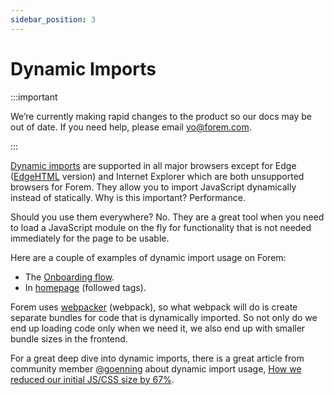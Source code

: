 ```yaml
---
sidebar_position: 3
---
```


# Dynamic Imports

:::important

We’re currently making rapid changes to the product so our docs may be out of date. If you need help, please email [yo@forem.com](mailto:yo@forem.com).

:::

[Dynamic imports](https://developer.mozilla.org/en-US/docs/Web/JavaScript/Reference/Statements/import/#Dynamic_Imports)
are supported in all major browsers except for Edge
([EdgeHTML](https://en.wikipedia.org/wiki/EdgeHTML) version) and Internet
Explorer which are both unsupported browsers for Forem. They allow you to import
JavaScript dynamically instead of statically. Why is this important?
Performance.

Should you use them everywhere? No. They are a great tool when you need to load
a JavaScript module on the fly for functionality that is not needed immediately
for the page to be usable.

Here are a couple of examples of dynamic import usage on Forem:

- The
  [Onboarding flow](https://github.com/forem/forem/blob/0633d85b6b0e083bb7b21b11642b2b17d3fe9de6/app/javascript/packs/Onboarding.jsx#L21).
- In
  [homepage](https://github.com/forem/forem/blob/0633d85b6b0e083bb7b21b11642b2b17d3fe9de6/app/javascript/packs/homePage.jsx#L59)
  (followed tags).

Forem uses [webpacker](webpacker.md) (webpack), so what webpack will do is
create separate bundles for code that is dynamically imported. So not only do we
end up loading code only when we need it, we also end up with smaller bundle
sizes in the frontend.

For a great deep dive into dynamic imports, there is a great article from
community member [@goenning](https://dev.to/goenning) about dynamic import
usage,
[How we reduced our initial JS/CSS size by 67%](https://dev.to/goenning/how-we-reduced-our-initial-jscss-size-by-67-3ac0).
